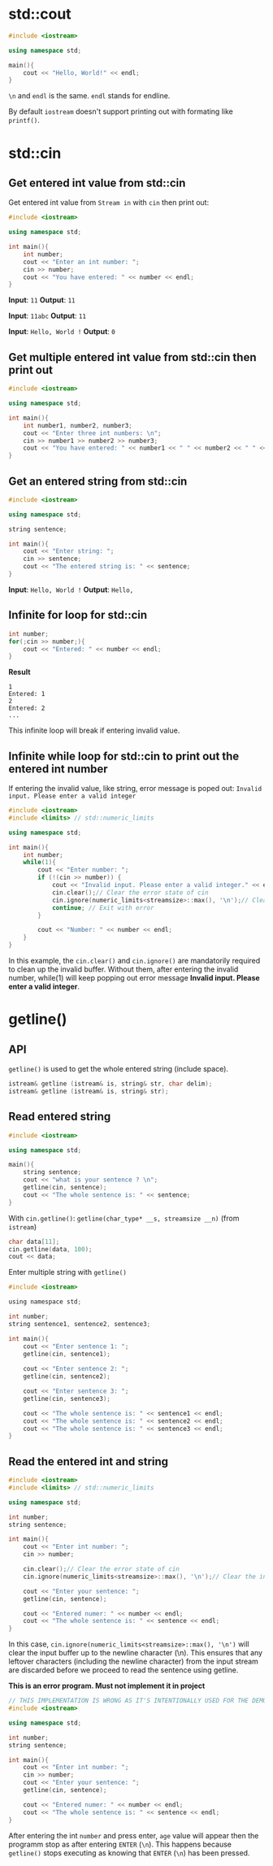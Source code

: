# std::cout

```cpp
#include <iostream>

using namespace std;

main(){
	cout << "Hello, World!" << endl;
}
```

``\n`` and ``endl`` is the same. ``endl`` stands for endline.

By default ``iostream`` doesn't support printing out with formating like ``printf()``.

# std::cin

## Get entered int value from std::cin

Get entered int value from ``Stream in`` with ``cin`` then print out:

```cpp
#include <iostream>

using namespace std;

int main(){
	int number;
	cout << "Enter an int number: ";
	cin >> number;
	cout << "You have entered: " << number << endl;
}
```

**Input**: ``11`` **Output**: ``11``

**Input**: ``11abc`` **Output**: ``11``

**Input**: ``Hello, World !`` **Output**: ``0``

## Get multiple entered int value from std::cin then print out

```cpp
#include <iostream>

using namespace std;

int main(){
	int number1, number2, number3;
	cout << "Enter three int numbers: \n";
	cin >> number1 >> number2 >> number3;
	cout << "You have entered: " << number1 << " " << number2 << " " << number3 << endl;
}
```

## Get an entered string from std::cin

```cpp
#include <iostream>

using namespace std;

string sentence;

int main(){
	cout << "Enter string: ";
	cin >> sentence;
	cout << "The entered string is: " << sentence;
}
```

**Input**: ``Hello, World !`` **Output**: ``Hello,``

## Infinite for loop for std::cin

```c
int number;
for(;cin >> number;){
	cout << "Entered: " << number << endl;
}
```
**Result**
```
1
Entered: 1
2
Entered: 2
...
```
This infinite loop will break if entering invalid value.
## Infinite while loop for std::cin to print out the entered int number
If entering the invalid value, like string, error message is poped out: ``Invalid input. Please enter a valid integer``
```cpp
#include <iostream>
#include <limits> // std::numeric_limits

using namespace std;

int main(){
	int number;
	while(1){
		cout << "Enter number: ";
		if (!(cin >> number)) {
			cout << "Invalid input. Please enter a valid integer." << endl;
			cin.clear();// Clear the error state of cin
            cin.ignore(numeric_limits<streamsize>::max(), '\n');// Clear the input buffer up to the newline character "\n" (removing the invalid input)
			continue; // Exit with error
		}

		cout << "Number: " << number << endl;
	}
}
```
In this example, the ``cin.clear()`` and ``cin.ignore()`` are mandatorily required to clean up the invalid buffer. Without them, after entering the invalid number, while(1) will keep popping out error message **Invalid input. Please enter a valid integer**.

# getline()

## API

``getline()`` is used to get the whole entered string (include space).

```c
istream& getline (istream& is, string& str, char delim);
istream& getline (istream& is, string& str);
```

## Read entered string

```cpp
#include <iostream>

using namespace std;

main(){
	string sentence;
	cout << "what is your sentence ? \n";
	getline(cin, sentence);
	cout << "The whole sentence is: " << sentence;
}
```

With ``cin.getline()``: ``getline(char_type* __s, streamsize __n)`` (from ``istream``)

```cpp
char data[11];
cin.getline(data, 100);
cout << data;
```

Enter multiple string with ``getline()``

```c
#include <iostream>

using namespace std;

int number;
string sentence1, sentence2, sentence3;

int main(){
	cout << "Enter sentence 1: ";
	getline(cin, sentence1);
	
	cout << "Enter sentence 2: ";
	getline(cin, sentence2);

	cout << "Enter sentence 3: ";
	getline(cin, sentence3);

	cout << "The whole sentence is: " << sentence1 << endl;
	cout << "The whole sentence is: " << sentence2 << endl;
	cout << "The whole sentence is: " << sentence3 << endl;
}
```

## Read the entered int and string
```cpp
#include <iostream>
#include <limits> // std::numeric_limits

using namespace std;

int number;
string sentence;

int main(){
	cout << "Enter int number: ";
	cin >> number;

	cin.clear();// Clear the error state of cin
	cin.ignore(numeric_limits<streamsize>::max(), '\n');// Clear the input buffer up to the newline character (removing the invalid input)

	cout << "Enter your sentence: ";
	getline(cin, sentence);

	cout << "Entered numer: " << number << endl;
	cout << "The whole sentence is: " << sentence << endl;
}
```
In this case, ``cin.ignore(numeric_limits<streamsize>::max(), '\n')`` will clear the input buffer up to the newline character (\n). This ensures that any leftover characters (including the newline character) from the input stream are discarded before we proceed to read the sentence using getline.

**This is an error program. Must not implement it in project**
```cpp
// THIS IMPLEMENTATION IS WRONG AS IT'S INTENTIONALLY USED FOR THE DEMONSTRATION TO THE NEED OF cin.clear() and cin.ignore()
#include <iostream>

using namespace std;

int number;
string sentence;

int main(){
	cout << "Enter int number: ";
	cin >> number;
	cout << "Enter your sentence: ";
	getline(cin, sentence);

	cout << "Entered numer: " << number << endl;
	cout << "The whole sentence is: " << sentence << endl;
}
```

After entering the int ``number`` and press enter, ``age`` value will appear then the programm stop as after entering ``ENTER`` (``\n``). This happens because ``getline()`` stops executing as knowing that ``ENTER``  (``\n``) has been pressed.
